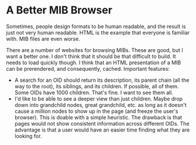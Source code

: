 # A Better MIB Browser

Sometimes, people design formats to be human readable, and the result is
just not very human readable. HTML is the example that everyone is familiar
with. MIB files are even worse.

There are a number of websites for browsing MIBs. These are good, but
I want a better one. I don't think that it should be that difficult to
build. It needs to load quickly though. I think that an HTML presentation
of a MIB can be prerendered, and consequently, cached. Important features:

* A search for an OID should return its description, its parent chain (all the
  way to the root), its siblings, and its children. If possible, all of them.
  Some OIDs have 1000 children. That's fine. I want to see them all.
* I'd like to be able to see a deeper view than just children. Maybe drop down
  into grandchild nodes, great grandchild, etc. as long as it doesn't cause
  a million nodes to show up in the page (and freeze the user's browser). This
  is doable with a simple heuristic. The drawback is that pages would not show
  consistent information across different OIDs. The advantage is that a user
  would have an easier time finding what they are looking for.
